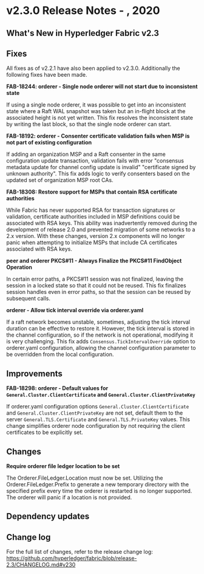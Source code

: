 v2.3.0 Release Notes - <Month> <Day>, 2020
====================================

What's New in Hyperledger Fabric v2.3
-------------------------------------


Fixes
-----

All fixes as of v2.2.1 have also been applied to v2.3.0. Additionally the following fixes have been made.

**FAB-18244: orderer - Single node orderer will not start due to inconsistent state**

If using a single node orderer, it was possible to get into an inconsistent state where
a Raft WAL snapshot was taken but an in-flight block at the associated height is not yet written.
This fix resolves the inconsistent state by writing the last block, so that the
single node orderer can start.

**FAB-18192: orderer - Consenter certificate validation fails when MSP is not part of existing configuration**

If adding an organization MSP and a Raft consenter in the same configuration update transaction, validation fails
with error "consensus metadata update for channel config update is invalid" "certificate signed by unknown authority".
This fix adds logic to verify consenters based on the updated set of organization MSP root CAs.

**FAB-18308: Restore support for MSPs that contain RSA certificate authorities**

While Fabric has never supported RSA for transaction signatures or validation,
certificate authorities included in MSP definitions could be associated with
RSA keys. This ability was inadvertently removed during the development of
release 2.0 and prevented migration of some networks to a 2.x version. With
these changes, version 2.x components will no longer panic when attempting to
initialize MSPs that include CA certificates associated with RSA keys.

**peer and orderer PKCS#11 - Always Finalize the PKCS#11 FindObject Operation**

In certain error paths, a PKCS#11 session was not finalized, leaving the session
in a locked state so that it could not be reused.
This fix finalizes session handles even in error paths, so that the session can be reused
by subsequent calls.

**orderer - Allow tick interval override via orderer.yaml**

If a raft network becomes unstable, sometimes, adjusting the tick
interval duration can be effective to restore it.  However, the tick interval is
stored in the channel configuration, so if the network is not operational,
modifying it is very challenging. This fix adds `Consensus.TickIntervalOverride`
option to orderer.yaml configuration, allowing the channel configuration parameter
to be overridden from the local configuration.

Improvements
------------

**FAB-18298: orderer - Default values for `General.Cluster.ClientCertificate` and `General.Cluster.ClientPrivateKey`**

If orderer.yaml configuration options
`General.Cluster.ClientCertificate` and `General.Cluster.ClientPrivateKey` are not set,
default them to the server `General.TLS.Certificate` and `General.TLS.PrivateKey` values.
This change simplifies orderer node configuration by not requiring the client certificates to be explicitly set.


Changes
-------

**Require orderer file ledger location to be set**

The Orderer.FileLedger.Location must now be set. Utilizing the
Orderer.FileLedger.Prefix to generate a new temporary directory
with the specified prefix every time the orderer is restarted
is no longer supported. The orderer will panic if a location is
not provided.


Dependency updates
------------------

Change log
----------
For the full list of changes, refer to the release change log:
https://github.com/hyperledger/fabric/blob/release-2.3/CHANGELOG.md#v230
